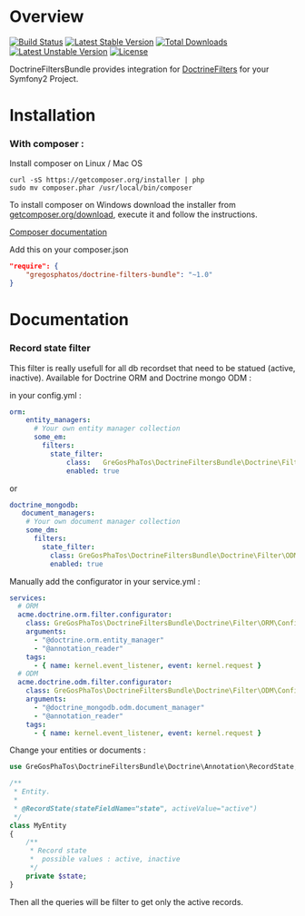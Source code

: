 # Overview
[![Build Status](https://travis-ci.org/GreGosPhaTos/DoctrineFiltersBundle.svg)](https://travis-ci.org/GreGosPhaTos/DoctrineFiltersBundle) 
[![Latest Stable Version](https://poser.pugx.org/gregosphatos/doctrine-filters-bundle/version)](https://packagist.org/packages/gregosphatos/doctrine-filters-bundle) [![Total Downloads](https://poser.pugx.org/gregosphatos/doctrine-filters-bundle/downloads)](https://packagist.org/packages/gregosphatos/doctrine-filters-bundle) [![Latest Unstable Version](https://poser.pugx.org/gregosphatos/doctrine-filters-bundle/v/unstable)](https://packagist.org/packages/gregosphatos/doctrine-filters-bundle) [![License](https://poser.pugx.org/gregosphatos/doctrine-filters-bundle/license)](https://packagist.org/packages/gregosphatos/doctrine-filters-bundle)


DoctrineFiltersBundle provides integration for [DoctrineFilters](http://doctrine-orm.readthedocs.org/en/latest/reference/filters.html) for your Symfony2 Project.

# Installation

### With composer :

Install composer on Linux / Mac OS
```
curl -sS https://getcomposer.org/installer | php
sudo mv composer.phar /usr/local/bin/composer
```

To install composer on Windows download the installer from [getcomposer.org/download](https://getcomposer.org/download/), execute it and follow the instructions.

[Composer documentation](https://getcomposer.org/doc/)

Add this on your composer.json

```json
"require": {
    "gregosphatos/doctrine-filters-bundle": "~1.0"
}
```

# Documentation
 
### Record state filter

This filter is really usefull for all db recordset that need to be statued (active, inactive).
Available for Doctrine ORM and Doctrine mongo ODM : 

in your config.yml : 
```yaml
orm:
    entity_managers:
      # Your own entity manager collection
      some_em:
        filters:
          state_filter:
              class:   GreGosPhaTos\DoctrineFiltersBundle\Doctrine\Filter\ORM\RecordStateFilter
              enabled: true
```

or

```yaml
doctrine_mongodb:
   document_managers:
    # Your own document manager collection
    some_dm:
      filters:
        state_filter:
          class: GreGosPhaTos\DoctrineFiltersBundle\Doctrine\Filter\ODM\RecordStateFilter
          enabled: true

```

Manually add the configurator in your service.yml :

```yaml
services:
  # ORM
  acme.doctrine.orm.filter.configurator:
    class: GreGosPhaTos\DoctrineFiltersBundle\Doctrine\Filter\ORM\Configurator
    arguments:
      - "@doctrine.orm.entity_manager"
      - "@annotation_reader"
    tags:
      - { name: kernel.event_listener, event: kernel.request }
  # ODM
  acme.doctrine.odm.filter.configurator:
    class: GreGosPhaTos\DoctrineFiltersBundle\Doctrine\Filter\ODM\Configurator
    arguments:
      - "@doctrine_mongodb.odm.document_manager"
      - "@annotation_reader"
    tags:
      - { name: kernel.event_listener, event: kernel.request }
```

Change your entities or documents : 

```php
use GreGosPhaTos\DoctrineFiltersBundle\Doctrine\Annotation\RecordState;

/**
 * Entity.
 *
 * @RecordState(stateFieldName="state", activeValue="active")
 */
class MyEntity
{
    /**
     * Record state 
     *  possible values : active, inactive
     */
    private $state;
}
```

Then all the queries will be filter to get only the active records.
